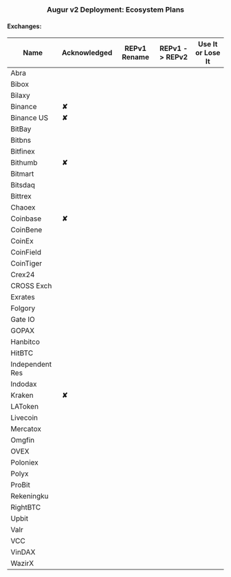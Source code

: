 
### <center> Augur v2 Deployment: Ecosystem Plans</center>

####  Exchanges:

| Name            | Acknowledged | REPv1 Rename | REPv1 -> REPv2 | Use It or Lose It |
|-----------------|--------------|--------------|----------------|-------------------|
| Abra            |              |              |                |                   |
| Bibox           |              |              |                |                   |
| Bilaxy          |              |              |                |                   |
| Binance         |**✘**         |              |                |                   |
| Binance US      |**✘**         |              |                |                   |
| BitBay          |              |              |                |                   |
| Bitbns          |              |              |                |                   |
| Bitfinex        |              |              |                |                   |
| Bithumb         |**✘**         |              |                |                   |
| Bitmart         |              |              |                |                   |
| Bitsdaq         |              |              |                |                   |
| Bittrex         |              |              |                |                   |
| Chaoex          |              |              |                |                   |
| Coinbase        |**✘**         |              |                |                   |
| CoinBene        |              |              |                |                   |
| CoinEx          |              |              |                |                   |
| CoinField       |              |              |                |                   |
| CoinTiger       |              |              |                |                   |
| Crex24          |              |              |                |                   |
| CROSS Exch      |              |              |                |                   |
| Exrates         |              |              |                |                   |
| Folgory         |              |              |                |                   |
| Gate IO         |              |              |                |                   |
| GOPAX           |              |              |                |                   |
| Hanbitco        |              |              |                |                   |
| HitBTC          |              |              |                |                   |
| Independent Res |              |              |                |                   |
| Indodax         |              |              |                |                   |
| Kraken          |**✘**         |              |                |                   |
| LAToken         |              |              |                |                   |
| Livecoin        |              |              |                |                   |
| Mercatox        |              |              |                |                   |
| Omgfin          |              |              |                |                   |
| OVEX            |              |              |                |                   |
| Poloniex        |              |              |                |                   |
| Polyx           |              |              |                |                   |
| ProBit          |              |              |                |                   |
| Rekeningku      |              |              |                |                   |
| RightBTC        |              |              |                |                   |
| Upbit           |              |              |                |                   |
| Valr            |              |              |                |                   |
| VCC             |              |              |                |                   |
| VinDAX          |              |              |                |                   |
| WazirX          |              |              |                |                   |
